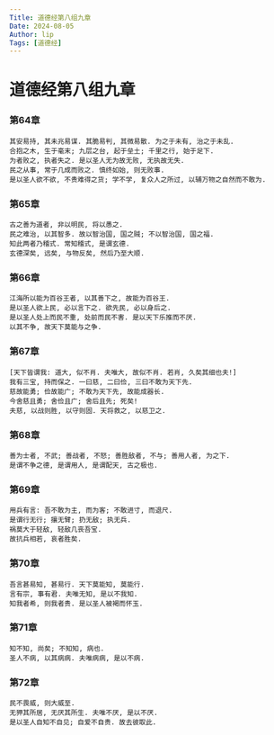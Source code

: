```yaml
---
Title: 道德经第八组九章
Date: 2024-08-05
Author: lip
Tags: [道德经]
---
```


# 道德经第八组九章

### 第64章
```
其安易持, 其未兆易谋. 其脆易判, 其微易散. 为之于未有, 治之于未乱.
合抱之木, 生于毫末; 九层之台, 起于垒土; 千里之行, 始于足下.
为者败之, 执者失之. 是以圣人无为故无败, 无执故无失.
民之从事, 常于几成而败之. 慎终如始, 则无败事.
是以圣人欲不欲, 不贵难得之货; 学不学, 复众人之所过, 以辅万物之自然而不敢为.
```

### 第65章
```
古之善为道者, 非以明民, 将以愚之.
民之难治, 以其智多. 故以智治国, 国之贼; 不以智治国, 国之福.
知此两者乃稽式. 常知稽式, 是谓玄德.
玄德深矣, 远矣, 与物反矣, 然后乃至大顺.
```

### 第66章
```
江海所以能为百谷王者, 以其善下之, 故能为百谷王.
是以圣人欲上民, 必以言下之. 欲先民, 必以身后之.
是以圣人处上而民不重, 处前而民不害. 是以天下乐推而不厌.
以其不争, 故天下莫能与之争.
```

### 第67章
```
[天下皆谓我: 道大, 似不肖. 夫唯大, 故似不肖. 若肖, 久矣其细也夫!]
我有三宝, 持而保之. 一曰慈, 二曰俭, 三曰不敢为天下先.
慈故能勇; 俭故能广; 不敢为天下先, 故能成器长.
今舍慈且勇; 舍俭且广; 舍后且先; 死矣!
夫慈, 以战则胜, 以守则固. 天将救之, 以慈卫之.
```

### 第68章
```
善为士者, 不武; 善战者, 不怒; 善胜敌者, 不与; 善用人者, 为之下.
是谓不争之德, 是谓用人, 是谓配天, 古之极也.
```

### 第69章
```
用兵有言: 吾不敢为主, 而为客; 不敢进寸, 而退尺.
是谓行无行; 攘无臂; 扔无敌; 执无兵.
祸莫大于轻敌, 轻敌几丧吾宝.
故抗兵相若, 哀者胜矣.
```

### 第70章
```
吾言甚易知, 甚易行. 天下莫能知, 莫能行.
言有宗, 事有君. 夫唯无知, 是以不我知.
知我者希, 则我者贵. 是以圣人被褐而怀玉.
```

### 第71章
```
知不知, 尚矣; 不知知, 病也.
圣人不病, 以其病病. 夫唯病病, 是以不病.
```

### 第72章
```
民不畏威, 则大威至.
无狎其所居, 无厌其所生. 夫唯不厌, 是以不厌.
是以圣人自知不自见; 自爱不自贵. 故去彼取此.
```
